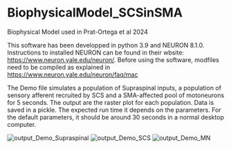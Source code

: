 # BiophysicalModel_SCSinSMA
 Biophysical Model used in Prat-Ortega et al 2024


This software has been developped in python 3.9 and NEURON 8.1.0.
Instructions to installed NEURON can be found in their wbsite: https://www.neuron.yale.edu/neuron/.
Before using the software, modfiles need to be compiled as explained in https://www.neuron.yale.edu/neuron/faq/mac


The Demo file simulates a population of Supraspinal inputs, a population of sensory afferent recruited by SCS and a SMA-affected pool of motoneurons for 5 seconds.
The output are the raster plot for each population. Data is saved in a pickle. The expected run time it depends on the parameters. For the default parameters, it should be around 30 seconds in a normal desktop computer.


![output_Demo_Supraspinal](https://github.com/genisprat/BiophysicalModel_SCSinSMA/assets/22342465/ac11cee0-b63b-487c-8053-b12e81f9db5c)
![output_Demo_SCS](https://github.com/genisprat/BiophysicalModel_SCSinSMA/assets/22342465/e4b3b48d-6733-4029-8035-37cebfd4a96c)
![output_Demo_MN](https://github.com/genisprat/BiophysicalModel_SCSinSMA/assets/22342465/62cbb586-2802-4530-a9c8-fa14879e3814)
